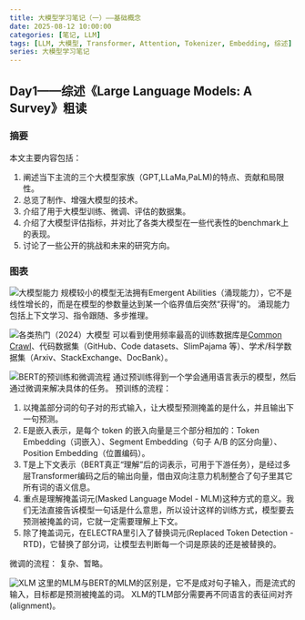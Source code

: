 ```yaml
---
title: 大模型学习笔记（一）——基础概念
date: 2025-08-12 10:00:00
categories: [笔记, LLM]
tags: [LLM, 大模型, Transformer, Attention, Tokenizer, Embedding, 综述]
series: 大模型学习笔记
---
```


## Day1——综述《Large Language Models: A Survey》粗读

### 摘要

本文主要内容包括：
1. 阐述当下主流的三个大模型家族（GPT,LLaMa,PaLM)的特点、贡献和局限性。
2. 总览了制作、增强大模型的技术。
3. 介绍了用于大模型训练、微调、评估的数据集。
4. 介绍了大模型评估指标，并对比了各类大模型在一些代表性的benchmark上的表现。
5. 讨论了一些公开的挑战和未来的研究方向。

### 图表

![大模型能力](https://pub-85c6ace1f3f74dfdbd0f332fbb2c2f97.r2.dev/PicGo/%E5%A4%A7%E6%A8%A1%E5%9E%8B%E8%83%BD%E5%8A%9B.png)
规模较小的模型无法拥有Emergent Abilities（涌现能力），它不是线性增长的，而是在模型的参数量达到某一个临界值后突然“获得”的。
涌现能力包括上下文学习、指令跟随、多步推理。

![各类热门（2024）大模型](https://pub-85c6ace1f3f74dfdbd0f332fbb2c2f97.r2.dev/PicGo/%E5%90%84%E7%B1%BB%E7%83%AD%E9%97%A8%EF%BC%882024%EF%BC%89%E5%A4%A7%E6%A8%A1%E5%9E%8B.png)
可以看到使用频率最高的训练数据库是[Common Crawl](https://commoncrawl.org/)、代码数据集（GitHub、Code datasets、SlimPajama 等）、学术/科学数据集（Arxiv、StackExchange、DocBank）。

![BERT的预训练和微调流程](https://pub-85c6ace1f3f74dfdbd0f332fbb2c2f97.r2.dev/PicGo/BERT%E7%9A%84%E9%A2%84%E8%AE%AD%E7%BB%83%E5%92%8C%E5%BE%AE%E8%B0%83%E6%B5%81%E7%A8%8B.png)
通过预训练得到一个学会通用语言表示的模型，然后通过微调来解决具体的任务。
预训练的流程：
1. 以掩盖部分词的句子对的形式输入，让大模型预测掩盖的是什么，并且输出下一句预测。
2. E是嵌入表示，是每个 token 的嵌入向量是三个部分相加的：Token Embedding（词嵌入）、Segment Embedding（句子 A/B 的区分向量）、Position Embedding（位置编码）。
3. T是上下文表示（BERT真正“理解”后的词表示，可用于下游任务），是经过多层Transformer编码之后的输出向量，借由双向注意力机制整合了句子里其它所有词的语义信息。
4. 重点是理解掩盖词元(Masked Language Model - MLM)这种方式的意义。我们无法直接告诉模型一句话是什么意思，所以设计这样的训练方式，模型要去预测被掩盖的词，它就一定需要理解上下文。
5. 除了掩盖词元，在ELECTRA里引入了替换词元(Replaced Token Detection - RTD)，它替换了部分词，让模型去判断每一个词是原装的还是被替换的。

微调的流程：
复杂、暂略。

![XLM](https://pub-85c6ace1f3f74dfdbd0f332fbb2c2f97.r2.dev/PicGo/XLM.png)
这里的MLM与BERT的MLM的区别是，它不是成对句子输入，而是流式的输入，目标都是预测被掩盖的词。
XLM的TLM部分需要再不同语言的表征间对齐(alignment)。
